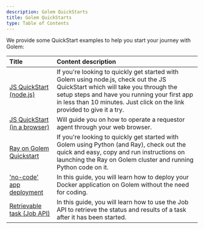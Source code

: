 ```yaml
---
description: Golem QuickStarts
title: Golem QuickStarts
type: Table of Contents
---
```


We provide some QuickStart examples to help you start your journey with Golem:

| Title                                                                | Content description                                                                                                                                                                                                                                       |
| :------------------------------------------------------------------- | :-------------------------------------------------------------------------------------------------------------------------------------------------------------------------------------------------------------------------------------------------------- |
| [JS QuickStart (node.js)](/docs/quickstarts/js-quickstart)           | If you're looking to quickly get started with Golem using node.js, check out the JS QuickStart which will take you through the setup steps and have you running your first app in less than 10 minutes. Just click on the link provided to give it a try. |
| [JS QuickStart (in a browser)](/docs/quickstarts/golem-in-a-browser) | Will guide you on how to operate a requestor agent through your web browser.                                                                                                                                                                              |
| [Ray on Golem Quickstart](/docs/quickstarts/ray-quickstart)          | If you're looking to quickly get started with Golem using Python (and Ray), check out the quick and easy, copy and run instructions on launching the Ray on Golem cluster and running Python code on it.                                                  |
| ['no-code' app deployment](/docs/quickstarts/no-code-app-deployment) | In this guide, you will learn how to deploy your Docker application on Golem without the need for coding.                                                                                                                                                 |
| [Retrievable task (Job API)](/docs/quickstarts/retrievable-task)     | In this guide, you will learn how to use the Job API to retrieve the status and results of a task after it has been started.                                                                                                                              |
